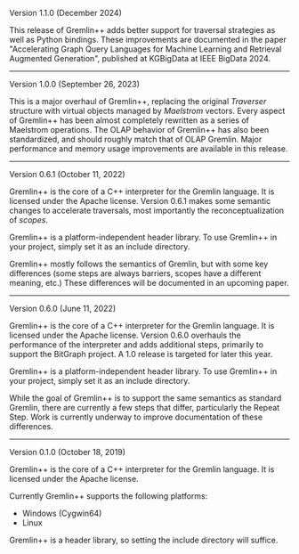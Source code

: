 Version 1.1.0 (December 2024)

This release of Gremlin++ adds better support for traversal strategies as well as Python bindings.
These improvements are documented in the paper "Accelerating Graph Query Languages for Machine
Learning and Retrieval Augmented Generation", published at KGBigData at IEEE BigData 2024.

---------------------------------------------------------------

Version 1.0.0 (September 26, 2023)

This is a major overhaul of Gremlin++, replacing the original _Traverser_ structure
with virtual objects managed by _Maelstrom_ vectors.  Every aspect of Gremlin++
has been almost completely rewritten as a series of Maelstrom operations.
The OLAP behavior of Gremlin++ has also been standardized, and should roughly
match that of OLAP Gremlin.  Major performance and memory usage improvements are
available in this release.

---------------------------------------------------------------

Version 0.6.1 (October 11, 2022)

Gremlin++ is the core of a C++ interpreter for the Gremlin language.
It is licensed under the Apache license.  Version 0.6.1 makes some
semantic changes to accelerate traversals, most importantly the
reconceptualization of *scopes*.

Gremlin++ is a platform-independent header library.  To use Gremlin++
in your project, simply set it as an include directory.

Gremlin++ mostly follows the semantics of Gremlin, but with some
key differences (some steps are always barriers, scopes have a
different meaning, etc.)  These differences will be documented
in an upcoming paper.

--------------------------------------------------------------

Version 0.6.0 (June 11, 2022)

Gremlin++ is the core of a C++ interpreter for the Gremlin language.
It is licensed under the Apache license.  Version 0.6.0 overhauls the
performance of the interpreter and adds additional steps, primarily
to support the BitGraph project.  A 1.0 release is targeted for later
this year.

Gremlin++ is a platform-independent header library.  To use Gremlin++
in your project, simply set it as an include directory.

While the goal of Gremlin++ is to support the same semantics as
standard Gremlin, there are currently a few steps that differ,
particularly the Repeat Step.  Work is currently underway to
improve documentation of these differences.

--------------------------------------------------------------
Version 0.1.0 (October 18, 2019)

Gremlin++ is the core of a C++ interpreter for the Gremlin language.
It is licensed under the Apache license.

Currently Gremlin++ supports the following platforms:
  - Windows (Cygwin64)
  - Linux

Gremlin++ is a header library, so setting the include directory will
suffice.


